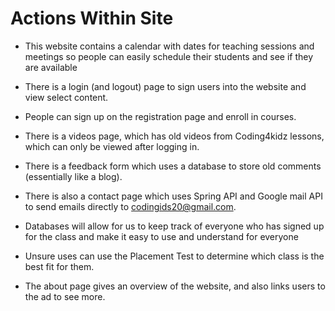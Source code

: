 # Actions Within Site

* This website contains a calendar with dates for teaching sessions and meetings so people can easily schedule their students and see if they are available

* There is a login (and logout) page to sign users into the website and view select content.

* People can sign up on the registration page and enroll in courses.

* There is a videos page, which has old videos from Coding4kidz lessons, which can only be viewed after logging in.

* There is a feedback form which uses a database to store old comments (essentially like a blog).

* There is also a contact page which uses Spring API and Google mail API to send emails directly to codingids20@gmail.com.

* Databases will allow for us to keep track of everyone who has signed up for the class and make it easy to use and understand for everyone 

* Unsure uses can use the Placement Test to determine which class is the best fit for them.

* The about page gives an overview of the website, and also links users to the ad to see more.



